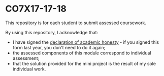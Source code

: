 # CO7X17-17-18

This repository is for each student to submit assessed coursework.

By using this repository, I acknowledge that:
* I have signed the [declaration of academic honesty](https://campus.cs.le.ac.uk/ForStudents/plagiarism/DoAIF.pdf) - if you signed this form last year, you don't need to do it again;
* the assessed components of this module correspond to individual assessment;
* that the solution provided for the mini project is the result of my sole individual work.

